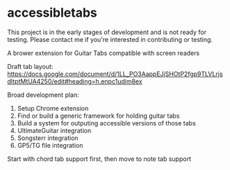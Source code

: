 # accessibletabs
This project is in the early stages of development and is not ready for testing. Please contact me if you're interested in contributing or testing.

A brower extension for Guitar Tabs compatible with screen readers

Draft tab layout: https://docs.google.com/document/d/1LL_PO3AappEJjSHOtP2fgp9TLVLrjsdItptMtUA4250/edit#heading=h.enpc1udim8ex

Broad development plan:
1. Setup Chrome extension
2. Find or build a generic framework for holding guitar tabs
3. Build a system for outputing accessible versions of those tabs
4. UltimateGuitar integration
5. Songsterr integration
6. GP5/TG file integration

Start with chord tab support first, then move to note tab support
